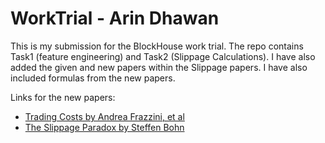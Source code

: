 # WorkTrial - Arin Dhawan 

This is my submission for the BlockHouse work trial. The repo contains Task1 (feature engineering) and Task2 (Slippage Calculations). I have also added the given and new papers within the Slippage papers. I have also included formulas from the new papers. 

Links for the new papers:

* [Trading Costs by Andrea Frazzini, et al](https://papers.ssrn.com/sol3/papers.cfm?abstract_id=3229719)
* [The Slippage Paradox by Steffen Bohn](https://arxiv.org/pdf/1103.2214#:~:text=The%20slippage%2C%20usually%20seen%20as,is%20the%20cost%20of%20waiting%20.)
